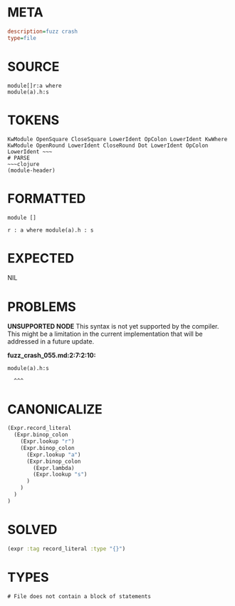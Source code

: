 # META
~~~ini
description=fuzz crash
type=file
~~~
# SOURCE
~~~roc
module[]r:a	where
module(a).h:s
~~~
# TOKENS
~~~text
KwModule OpenSquare CloseSquare LowerIdent OpColon LowerIdent KwWhere KwModule OpenRound LowerIdent CloseRound Dot LowerIdent OpColon LowerIdent ~~~
# PARSE
~~~clojure
(module-header)
~~~
# FORMATTED
~~~roc
module []

r : a where module(a).h : s
~~~
# EXPECTED
NIL
# PROBLEMS
**UNSUPPORTED NODE**
This syntax is not yet supported by the compiler.
This might be a limitation in the current implementation that will be addressed in a future update.

**fuzz_crash_055.md:2:7:2:10:**
```roc
module(a).h:s
```
      ^^^


# CANONICALIZE
~~~clojure
(Expr.record_literal
  (Expr.binop_colon
    (Expr.lookup "r")
    (Expr.binop_colon
      (Expr.lookup "a")
      (Expr.binop_colon
        (Expr.lambda)
        (Expr.lookup "s")
      )
    )
  )
)
~~~
# SOLVED
~~~clojure
(expr :tag record_literal :type "{}")
~~~
# TYPES
~~~roc
# File does not contain a block of statements
~~~
